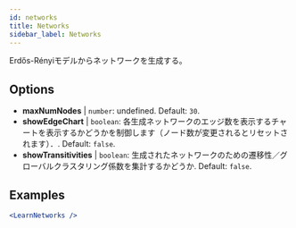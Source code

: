 ```yaml
---
id: networks
title: Networks
sidebar_label: Networks
---
```


Erdős-Rényiモデルからネットワークを生成する。

## Options

* __maxNumNodes__ | `number`: undefined. Default: `30`.
* __showEdgeChart__ | `boolean`: 各生成ネットワークのエッジ数を表示するチャートを表示するかどうかを制御します（ノード数が変更されるとリセットされます）．. Default: `false`.
* __showTransitivities__ | `boolean`: 生成されたネットワークのための遷移性／グローバルクラスタリング係数を集計するかどうか. Default: `false`.


## Examples

```jsx live
<LearnNetworks />
```

